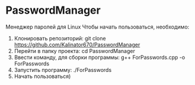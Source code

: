 # PasswordManager
Менеджер паролей для Linux
Чтобы начать пользоваться, необходимо:
  1. Клонировать репозиторий: git clone https://github.com/Kalinator670/PasswordManager
  2. Перейти в папку проекта: cd PasswordManager
  3. Ввести команду, для сборки программы: g++ ForPasswords.cpp -o ForPasswords
  4. Запустить программу: ./ForPasswords
  5. Начать пользоваться)
